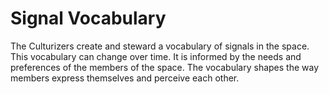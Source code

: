 # Signal Vocabulary

The Culturizers create and steward a vocabulary of signals in the space. This vocabulary can change over time. It is informed by the needs and preferences of the members of the space. The vocabulary shapes the way members express themselves and perceive each other.

